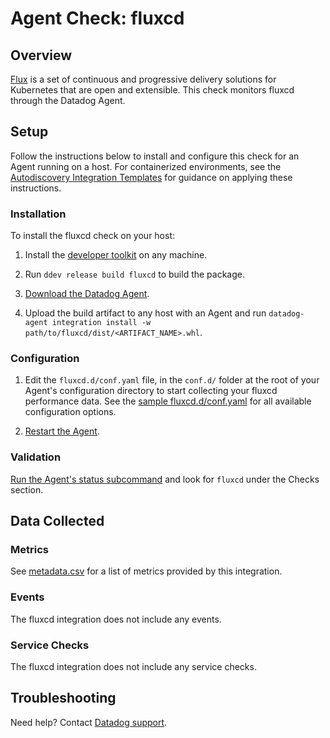 # Agent Check: fluxcd

## Overview
[Flux](https://fluxcd.io/) is a set of continuous and progressive delivery solutions for Kubernetes that are open and extensible.
This check monitors fluxcd through the Datadog Agent.

## Setup

Follow the instructions below to install and configure this check for an Agent running on a host. For containerized environments, see the [Autodiscovery Integration Templates][3] for guidance on applying these instructions.

### Installation

To install the fluxcd check on your host:


1. Install the [developer toolkit][10]
 on any machine.

2. Run `ddev release build fluxcd` to build the package.

3. [Download the Datadog Agent][2].

4. Upload the build artifact to any host with an Agent and
 run `datadog-agent integration install -w
 path/to/fluxcd/dist/<ARTIFACT_NAME>.whl`.

### Configuration

1. Edit the `fluxcd.d/conf.yaml` file, in the `conf.d/` folder at the root of your Agent's configuration directory to start collecting your fluxcd performance data. See the [sample fluxcd.d/conf.yaml][4] for all available configuration options.

2. [Restart the Agent][5].

### Validation

[Run the Agent's status subcommand][6] and look for `fluxcd` under the Checks section.

## Data Collected

### Metrics

See [metadata.csv][7] for a list of metrics provided by this integration.

### Events

The fluxcd integration does not include any events.

### Service Checks

The fluxcd integration does not include any service checks.


## Troubleshooting

Need help? Contact [Datadog support][9].


[1]: https://fluxcd.io/
[2]: https://app.datadoghq.com/account/settings#agent
[3]: https://docs.datadoghq.com/agent/kubernetes/integrations/
[4]: https://github.com/DataDog/integrations-extras/blob/master/fluxcd/datadog_checks/fluxcd/data/conf.yaml.example
[5]: https://docs.datadoghq.com/agent/guide/agent-commands/#start-stop-and-restart-the-agent
[6]: https://docs.datadoghq.com/agent/guide/agent-commands/#agent-status-and-information
[7]: https://github.com/DataDog/integrations-extras/blob/master/fluxcd/metadata.csv
[8]: https://github.com/DataDog/integrations-extras/blob/master/fluxcd/assets/service_checks.json
[9]: https://docs.datadoghq.com/help/
[10]: https://docs.datadoghq.com/developers/integrations/new_check_howto/#developer-toolkit
